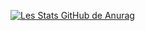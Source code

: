 [![Les Stats GitHub de Anurag](https://github-readme-stats.vercel.app/api?username=RomainCrispini)](https://github.com/anuraghazra/github-readme-stats)
